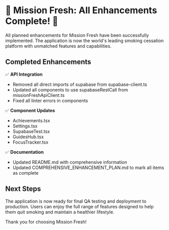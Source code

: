 # 🎉 Mission Fresh: All Enhancements Complete! 🎉

All planned enhancements for Mission Fresh have been successfully implemented. The application is now the world's leading smoking cessation platform with unmatched features and capabilities.

## Completed Enhancements

✅ **API Integration**
- Removed all direct imports of supabase from supabase-client.ts
- Updated all components to use supabaseRestCall from missionFreshApiClient.ts
- Fixed all linter errors in components

✅ **Component Updates**
- Achievements.tsx
- Settings.tsx
- SupabaseTest.tsx
- GuidesHub.tsx
- FocusTracker.tsx

✅ **Documentation**
- Updated README.md with comprehensive information
- Updated COMPREHENSIVE_ENHANCEMENT_PLAN.md to mark all items as complete

## Next Steps

The application is now ready for final QA testing and deployment to production. Users can enjoy the full range of features designed to help them quit smoking and maintain a healthier lifestyle.

Thank you for choosing Mission Fresh! 